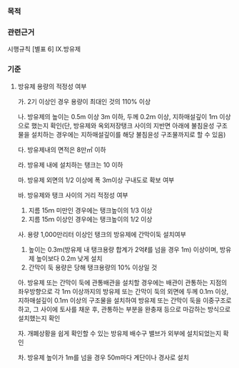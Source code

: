 ### 목적


### 관련근거
시행규칙 [별표 6] IX.방유제

### 기준
1. 방유제 용량의 적정성 여부

   가. 2기 이상인 경우 용량이 최대인 것의 110% 이상

   나. 방유제의 높이는 0.5m 이상 3m 이하, 두께 0.2ｍ 이상, 지하매설깊이 1ｍ 이상으로 했는지 확인(단, 방유제와 옥외저장탱크 사이의 지반면 아래에 불침윤성 구조물을 설치하는 경우에는 지하매설깊이를 해당 불침윤성 구조물까지로 할 수 있음)

   다. 방유제내의 면적은 8만㎡ 이하

   라. 방유제 내에 설치하는 탱크는 10 이하

   마. 방유제 외면의 1/2 이상에 폭 3m이상 구내도로 확보 여부

   바. 방유제와 탱크 사이의 거리 적정성 여부
     1) 지름 15ｍ 미만인 경우에는 탱크높이의 1/3 이상
     2) 지름 15ｍ 이상인 경우에는 탱크높이의 1/2 이상

   사. 용량 1,000만리터 이상인 탱크의 방유제에 간막이둑 설치여부
     1) 높이는 0.3m(방유제 내 탱크용량 합계가 2억ℓ를 넘을 경우 1m) 이상이며, 방유제 높이보다 0.2m 낮게 설치
     2) 간막이 둑 용량은 당해 탱크용량의 10% 이상일 것

   아. 방유제 또는 간막이 둑에 관통배관을 설치할 경우에는 배관이 관통하는 지점의 좌우방향으로 각 1ｍ 이상까지의 방유제 또는 간막이 둑의 외면에 두께 0.1ｍ 이상, 지하매설깊이 0.1ｍ 이상의 구조물을 설치하여 방유제 또는 간막이 둑을 이중구조로 하고, 그 사이에 토사를 채운 후, 관통하는 부분을 완충재 등으로 마감하는 방식으로 설치했는지 확인

   자. 개폐상황을 쉽게 확인할 수 있는 방유제 배수구 밸브가 외부에 설치되었는지 확인
   
   차. 방유제 높이가 1m를 넘을 경우 50m마다 계단이나 경사로 설치